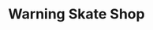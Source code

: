 ---
title: "Warning Skate Shop"
url: /los-angeles/warning-skate-shop-vermont-avenue/
shop: Allgemein
---